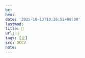 ```yaml
---
bc:
hex:
date: '2025-10-13T10:26:52+08:00'
lastmod:
title: 􁃝
url: 􁃝
tags: [立]
src: DCCV
note:
---
```

